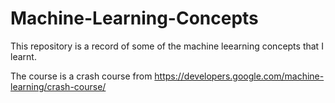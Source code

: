 # Machine-Learning-Concepts
This repository is a record of some of the machine leearning concepts that I learnt.

The course is a crash course from https://developers.google.com/machine-learning/crash-course/
